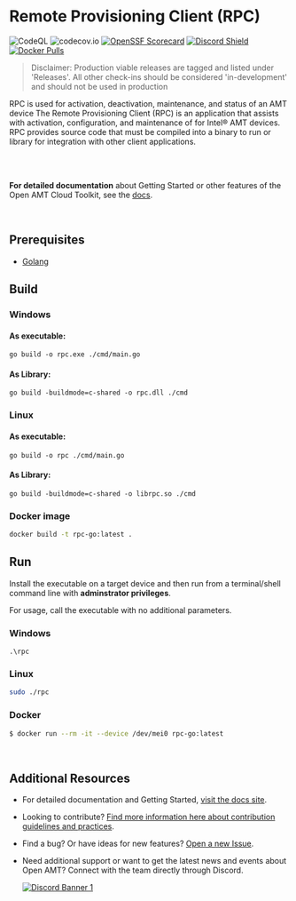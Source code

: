 # Remote Provisioning Client (RPC)

![CodeQL](https://github.com/open-amt-cloud-toolkit/rpc-go/actions/workflows/codeql-analysis.yml/badge.svg?branch=main&event=push) 
![codecov.io](https://codecov.io/github/open-amt-cloud-toolkit/rpc-go/coverage.svg?branch=main) 
[![OpenSSF Scorecard](https://api.securityscorecards.dev/projects/github.com/open-amt-cloud-toolkit/rpc-go/badge)](https://api.securityscorecards.dev/projects/github.com/open-amt-cloud-toolkit/rpc-go) 
[![Discord Shield](https://discordapp.com/api/guilds/1063200098680582154/widget.png?style=shield)](https://discord.gg/yrcMp2kDWh)
[![Docker Pulls](https://img.shields.io/docker/pulls/intel/oact-rpc-go)](https://hub.docker.com/r/intel/oact-rpc-go)

> Disclaimer: Production viable releases are tagged and listed under 'Releases'. All other check-ins should be considered 'in-development' and should not be used in production

RPC is used for activation, deactivation, maintenance, and status of an AMT device
The Remote Provisioning Client (RPC) is an application that assists with activation, configuration, and maintenance of for Intel® AMT devices. RPC provides source code that must be compiled into a binary to run or library for integration with other client applications.

<br><br>

**For detailed documentation** about Getting Started or other features of the Open AMT Cloud Toolkit, see the [docs](https://open-amt-cloud-toolkit.github.io/docs/).

<br>

## Prerequisites 

- [Golang](https://go.dev/dl/)

## Build

### Windows

#### As executable: 
```
go build -o rpc.exe ./cmd/main.go
```
#### As Library: 
```
go build -buildmode=c-shared -o rpc.dll ./cmd
```

### Linux

#### As executable: 
```
go build -o rpc ./cmd/main.go
```

#### As Library: 
```
go build -buildmode=c-shared -o librpc.so ./cmd   
```
### Docker image

```bash
docker build -t rpc-go:latest .
```

## Run

Install the executable on a target device and then run from a terminal/shell
command line with <b>adminstrator privileges</b>.  

For usage, call the executable with no additional parameters.  

### Windows
```shell
.\rpc
```

### Linux
```bash
sudo ./rpc
```

### Docker
```bash
$ docker run --rm -it --device /dev/mei0 rpc-go:latest
```

<br>

## Additional Resources

- For detailed documentation and Getting Started, [visit the docs site](https://open-amt-cloud-toolkit.github.io/docs).

- Looking to contribute? [Find more information here about contribution guidelines and practices](.\CONTRIBUTING.md).

- Find a bug? Or have ideas for new features? [Open a new Issue](https://github.com/open-amt-cloud-toolkit/rpc-go/issues).

- Need additional support or want to get the latest news and events about Open AMT? Connect with the team directly through Discord.

    [![Discord Banner 1](https://discordapp.com/api/guilds/1063200098680582154/widget.png?style=banner2)](https://discord.gg/yrcMp2kDWh)
